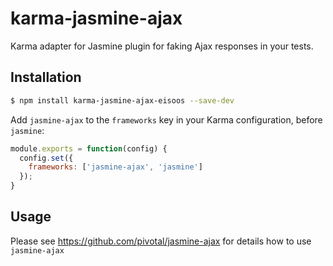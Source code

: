 karma-jasmine-ajax
==========

Karma adapter for Jasmine plugin for faking Ajax responses in your tests.

Installation
------------

```sh
$ npm install karma-jasmine-ajax-eisoos --save-dev
```

Add `jasmine-ajax` to the `frameworks` key in your Karma configuration, before `jasmine`:

```js
module.exports = function(config) {
  config.set({
    frameworks: ['jasmine-ajax', 'jasmine']
  });
}
```

Usage
-----

Please see https://github.com/pivotal/jasmine-ajax for details how to use `jasmine-ajax`
